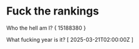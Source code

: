 # Fuck the rankings

Who the hell am I?
{ 15188380 }

What fucking year is it?
[ 2025-03-21T02:00:00Z ]
